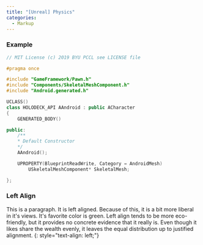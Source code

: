 ```yaml
---
title: "[Unreal] Physics"
categories:
  - Markup
---
```


### Example

```c++
// MIT License (c) 2019 BYU PCCL see LICENSE file

#pragma once

#include "GameFramework/Pawn.h"
#include "Components/SkeletalMeshComponent.h"
#include "Android.generated.h"

UCLASS()
class HOLODECK_API AAndroid : public ACharacter
{
	GENERATED_BODY()

public:
	/**
	* Default Constructor
	*/
	AAndroid();

	UPROPERTY(BlueprintReadWrite, Category = AndroidMesh)
		USkeletalMeshComponent* SkeletalMesh;

};
```

### Left Align

This is a paragraph. It is left aligned. Because of this, it is a bit more liberal in it's views. It's favorite color is green. Left align tends to be more eco-friendly, but it provides no concrete evidence that it really is. Even though it likes share the wealth evenly, it leaves the equal distribution up to justified alignment.
{: style="text-align: left;"}
